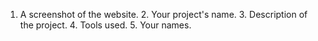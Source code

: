  1. A screenshot of the website.
    2. Your project's name.
    3. Description of the project.
    4. Tools used.
    5. Your names.